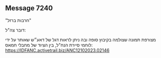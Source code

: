 ## Message 7240

"חרבות ברזל"

דובר צה"ל:

מצורפת תמונה שצולמה בקיבוץ סופה ובה ניתן לראות דגל של דאע״ש שאותר על ידי לוחמי סיירת הנח"ל, בין הציוד של מחבלי חמאס: https://IDFANC.activetrail.biz/ANC12102023.02146

